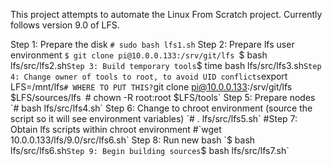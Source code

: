 This project attempts to automate the Linux From Scratch project.
Currently follows version 9.0 of LFS.

Step 1: Prepare the disk
`# sudo bash lfs1.sh`
Step 2: Prepare lfs user environment
`$ git clone pi@10.0.0.133:/srv/git/lfs
`$ bash lfs/src/lfs2.sh`
Step 3: Build temporary tools
`$ time bash lfs/src/lfs3.sh`
Step 4: Change owner of tools to root, to avoid UID conflicts
`export LFS=/mnt/lfs` # WHERE TO PUT THIS?
`git clone pi@10.0.0.133:/srv/git/lfs $LFS/sources/lfs`
`# chown -R root:root $LFS/tools`
Step 5: Prepare nodes
`# bash lfs/src/lfs4.sh`
Step 6: Change to chroot environment (source the script so it will see
  environment variables)
`# . lfs/src/lfs5.sh`
#Step 7: Obtain lfs scripts within chroot environment
#`wget 10.0.0.133/lfs/9.0/src/lfs6.sh`
Step 8: Run new bash
`$ bash lfs/src/lfs6.sh`
Step 9: Begin building sources
`$ bash lfs/src/lfs7.sh`

